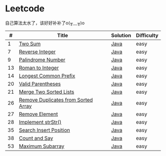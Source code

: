 # Leetcode
自己算法太水了，该好好补补了o(╥﹏╥)o


| #   | Title  | Solution | Difficulty |
| --- | ------ | -------- | ---------- |
| 1 | [Two Sum](https://leetcode.com/problems/two-sum/) | [Java](https://github.com/Alone95/Leetcode/blob/master/src/Two_Sum.java) | easy |
| 7 | [Reverse Integer](https://leetcode.com/problems/reverse-integer/description/) | [Java](https://github.com/Alone95/Leetcode/blob/master/src/reverse.java) | easy |
| 9 | [Palindrome Number](https://leetcode.com/problems/palindrome-number/description/) | [Java](https://github.com/Alone95/Leetcode/blob/master/src/Palindrome_Number.java) | easy |
| 13 | [Roman to Integer](https://leetcode.com/problems/roman-to-integer/) | [Java](https://github.com/Alone95/Leetcode/blob/master/src/romanToInteger.java) | easy |
| 14 | [Longest Common Prefix](https://leetcode.com/problems/longest-common-prefix/description/) | [Java](https://github.com/Alone95/Leetcode/blob/master/src/longestCommonPrefix.java) | easy |
| 20 | [Valid Parentheses ](https://leetcode.com/problems/valid-parentheses/) | [Java](https://github.com/Alone95/Leetcode/blob/master/src/validParentheses.java) | easy |
| 21 | [Merge Two Sorted Lists](https://leetcode.com/problems/merge-two-sorted-lists/) | [Java](https://github.com/Alone95/Leetcode/blob/master/src/mergeTwoSortedLists.java) | easy |
| 26 | [Remove Duplicates from Sorted Array](https://leetcode.com/problems/remove-duplicates-from-sorted-array/) | [Java](https://github.com/Alone95/Leetcode/blob/master/src/removeDuplicatesfromSortedArray.java) | easy |
| 27 | [Remove Element](https://leetcode.com/problems/remove-element/) | [Java](https://github.com/Alone95/Leetcode/blob/master/src/removeElement.java) | easy |
| 28 | [Implement strStr()](https://leetcode.com/problems/implement-strstr) | [Java](https://github.com/Alone95/Leetcode/blob/master/src/implementStrStr.java) | easy |
| 35 | [Search Insert Position](https://leetcode.com/problems/search-insert-position/) | [Java](https://github.com/Alone95/Leetcode/blob/master/src/searchInsertPosition.java) | easy |
| 38 | [Count and Say](https://leetcode.com/problems/count-and-say/description/) | [Java](https://github.com/Alone95/Leetcode/blob/master/src/countAndSay.java) | easy |
| 53 | [Maximum Subarray](https://leetcode.com/problems/maximum-subarray/description/) | [Java](https://github.com/Alone95/Leetcode/blob/master/src/maximumSubarray.java) | easy |


